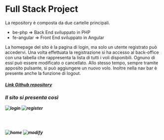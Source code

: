 <h1>Full Stack Project</h1>

<p>La repository è composta da due cartelle principali.</p>

- be-php        => Back End sviluppato in PHP
- fe-angular    => Front End sviluppato in Angular

<p>
La homepage del sito è la pagina di login, ma solo un utente registrato può accedervi.
Una volta effettuata la registrazione si ha accesso al back-office con una tabella
che rappresenta la lista di tutti i voli disponibili. Ognuno di essi può essere modificato o cancellato. Allo stesso tempo, sempre tramite apposito pulsante, si può aggiungere un nuovo volo.
Inoltre nella nav bar è presente anche la funzione di logout.
</p>


<a href="https://github.com/albinaAS93/FullStackProject"><h5>Link Github repository<h5></a>

  <h3> Il sito si presenta così </h3>
  
![login](https://user-images.githubusercontent.com/102250096/179517287-21ad52cd-5025-42fc-a8c4-d786bf69ba17.PNG)
![register](https://user-images.githubusercontent.com/102250096/179517293-7f36d4b7-fa7b-49f9-8552-2ccf72d0f4a1.PNG)
  
<br><br>
  
![home](https://user-images.githubusercontent.com/102250096/179517303-df2522ff-7ced-42f2-92ef-8d289ad7c107.PNG)
![modify](https://user-images.githubusercontent.com/102250096/179517318-5316dd4a-e443-4bfe-9c76-ef0401c84535.PNG)
